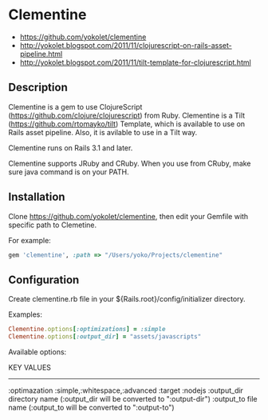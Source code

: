 Clementine
====

* https://github.com/yokolet/clementine
* http://yokolet.blogspot.com/2011/11/clojurescript-on-rails-asset-pipeline.html
* http://yokolet.blogspot.com/2011/11/tilt-template-for-clojurescript.html

Description
-----------

Clementine is a gem to use ClojureScript (https://github.com/clojure/clojurescript) from Ruby.
Clementine is a Tilt (https://github.com/rtomayko/tilt) Template, which is available to use
on Rails asset pipeline. Also, it is avilable to use in a Tilt way.

Clementine runs on Rails 3.1 and later.

Clementine supports JRuby and CRuby. When you use from CRuby, make sure java command is on your PATH.

Installation
-----------

Clone https://github.com/yokolet/clementine, then
edit your Gemfile with specific path to Clemetine.

For example:

```ruby
gem 'clementine', :path => "/Users/yoko/Projects/clementine"
```

Configuration
-----------

Create clementine.rb file in your ${Rails.root}/config/initializer directory.

Examples:

```ruby
Clementine.options[:optimizations] = :simple
Clementine.options[:output_dir] = "assets/javascripts"
```

Available options:

  KEY                VALUES
  ------------------ -----------------------
  :optimazation      :simple,:whitespace,:advanced
  :target            :nodejs
  :output_dir        directory name (:output_dir will be converted to ":output-dir")
  :output_to         file name (:output_to will be converted to ":output-to")

